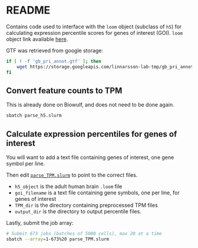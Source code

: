 # README

Contains code used to interface with the `loom` object (subclass of
`h5`) for calculating expression percentile scores for genes of interest
(GOI). `loom` object link available [here](https://github.com/linnarsson-lab/adult-human-brain).

GTF was retrieved from google storage:
```bash
if [ ! -f 'gb_pri_annot.gtf' ]; then
    wget https://storage.googleapis.com/linnarsson-lab-tmp/gb_pri_annot.gtf
fi
```

## Convert feature counts to TPM
This is already done on Biowulf, and does not need to be done again.
```bash
sbatch parse_h5.slurm
```

## Calculate expression percentiles for genes of interest
You will want to add a text file containing genes of interest, one gene symbol per line.

Then edit [`parse_TPM.slurm`](parse_TPM.slurm) to point to the correct files.
- `h5_object` is the adult human brain `.loom` file
- `goi_filename` is a text file containing gene symbols, one per line, for genes of interest
- `TPM_dir` is the directory containing preprocessed TPM files
- `output_dir` is the directory to output percentile files.

Lastly, submit the job array:
```bash
# Submit 673 jobs (batches of 5000 cells), max 20 at a time
sbatch --array=1-673%20 parse_TPM.slurm
```
